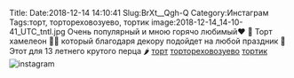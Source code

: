 Title:
Date:2018-12-14 14:10:41
Slug:BrXt__Qgh-Q
Category:Инстаграм
Tags:торт, тортореховозуево, тортик
image:2018-12-14_14-10-41_UTC_tntl.jpg
Очень популярный и мною горячо любимый❤ 💋
Торт хамелеон 🦎😁 который благодаря декору подойдет на любой праздник 🎂 Этот для 13 летнего крутого перца 🌶
[торт]({tag}торт) [тортореховозуево]({tag}тортореховозуево) [тортик]({tag}тортик)
![instagram]({attach}images/2018-12-14_14-10-41_UTC.jpg)

